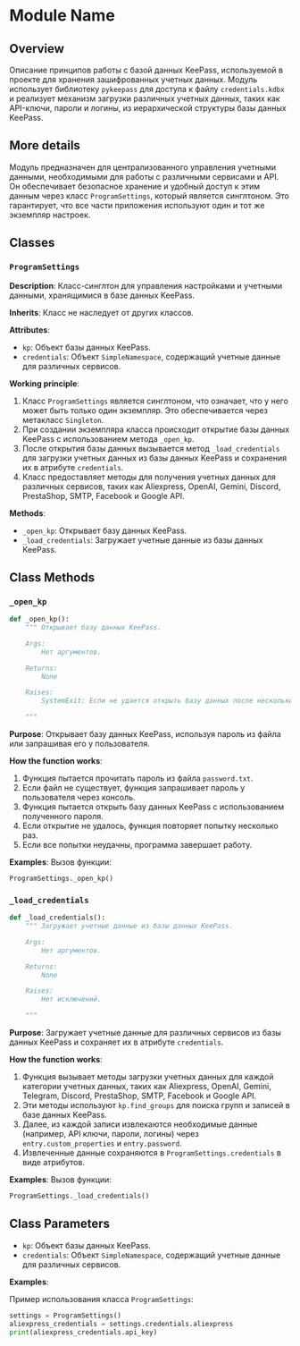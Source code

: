 # Module Name

## Overview

Описание принципов работы с базой данных KeePass, используемой в проекте для хранения зашифрованных учетных данных. Модуль использует библиотеку `pykeepass` для доступа к файлу `credentials.kdbx` и реализует механизм загрузки различных учетных данных, таких как API-ключи, пароли и логины, из иерархической структуры базы данных KeePass.

## More details

Модуль предназначен для централизованного управления учетными данными, необходимыми для работы с различными сервисами и API. Он обеспечивает безопасное хранение и удобный доступ к этим данным через класс `ProgramSettings`, который является синглтоном. Это гарантирует, что все части приложения используют один и тот же экземпляр настроек.

## Classes

### `ProgramSettings`

**Description**: Класс-синглтон для управления настройками и учетными данными, хранящимися в базе данных KeePass.

**Inherits**: Класс не наследует от других классов.

**Attributes**:
- `kp`: Объект базы данных KeePass.
- `credentials`: Объект `SimpleNamespace`, содержащий учетные данные для различных сервисов.

**Working principle**:
1. Класс `ProgramSettings` является синглтоном, что означает, что у него может быть только один экземпляр. Это обеспечивается через метакласс `Singleton`.
2. При создании экземпляра класса происходит открытие базы данных KeePass с использованием метода `_open_kp`.
3. После открытия базы данных вызывается метод `_load_credentials` для загрузки учетных данных из базы данных KeePass и сохранения их в атрибуте `credentials`.
4. Класс предоставляет методы для получения учетных данных для различных сервисов, таких как Aliexpress, OpenAI, Gemini, Discord, PrestaShop, SMTP, Facebook и Google API.

**Methods**:
- `_open_kp`: Открывает базу данных KeePass.
- `_load_credentials`: Загружает учетные данные из базы данных KeePass.

## Class Methods

### `_open_kp`

```python
def _open_kp():
    """ Открывает базу данных KeePass.

    Args:
        Нет аргументов.

    Returns:
        None

    Raises:
        SystemExit: Если не удается открыть базу данных после нескольких попыток.

    """
```

**Purpose**: Открывает базу данных KeePass, используя пароль из файла или запрашивая его у пользователя.

**How the function works**:

1. Функция пытается прочитать пароль из файла `password.txt`.
2. Если файл не существует, функция запрашивает пароль у пользователя через консоль.
3. Функция пытается открыть базу данных KeePass с использованием полученного пароля.
4. Если открытие не удалось, функция повторяет попытку несколько раз.
5. Если все попытки неудачны, программа завершает работу.

**Examples**:
Вызов функции:

```python
ProgramSettings._open_kp()
```

### `_load_credentials`

```python
def _load_credentials():
    """ Загружает учетные данные из базы данных KeePass.

    Args:
        Нет аргументов.

    Returns:
        None

    Raises:
        Нет исключений.

    """
```

**Purpose**: Загружает учетные данные для различных сервисов из базы данных KeePass и сохраняет их в атрибуте `credentials`.

**How the function works**:

1. Функция вызывает методы загрузки учетных данных для каждой категории учетных данных, таких как Aliexpress, OpenAI, Gemini, Telegram, Discord, PrestaShop, SMTP, Facebook и Google API.
2. Эти методы используют `kp.find_groups` для поиска групп и записей в базе данных KeePass.
3. Далее, из каждой записи извлекаются необходимые данные (например, API ключи, пароли, логины) через `entry.custom_properties` и `entry.password`.
4. Извлеченные данные сохраняются в `ProgramSettings.credentials` в виде атрибутов.

**Examples**:
Вызов функции:

```python
ProgramSettings._load_credentials()
```

## Class Parameters

- `kp`: Объект базы данных KeePass.
- `credentials`: Объект `SimpleNamespace`, содержащий учетные данные для различных сервисов.

**Examples**:

Пример использования класса `ProgramSettings`:

```python
settings = ProgramSettings()
aliexpress_credentials = settings.credentials.aliexpress
print(aliexpress_credentials.api_key)
```
```